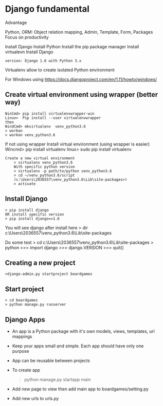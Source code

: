 # Django fundamental

Advantage

Python, ORM: Object relation mapping, Admin, Template, Form, Packages
Focus on productivity

Install Django
	Install Python
	Install the pip package manager
	Install virtualevn
	Install Django

	version: Django 1.6 with Python 3.x

Virtualenv allow to create isolated Python environment

For Windows using https://docs.djangoproject.com/en/1.11/howto/windows/

## Create virtual environment using wrapper (better way)

	WinCmd> pip install virtualenvwrapper-win
	Linux> 	Pip install --user virtualenvwrapper
	then
	WindCmd> mkvirtualenv  venv_python3.6
	> workon
	> workon venv_python3.6

If not using wrapper
	Install virtual environment (using wrapper is easier)
		Wincmd> pip install virtualenv
		linux> sudo pip install virtualenv

	Create a new virtual environment 
		> virtualenv venv_python3.6
		With specific python version
		> virtualenv -p path/to/python venv_python3.6
		> cd ~/venv_python3.6/script
		(c:\Users\2036557\venv_python3.6\Lib\site-packages>)
		> activate

## Install Django

	> pip install django
	OR install specific version
	> pip install django==1.6

You will see django after install here
	> dir c:\Users\2036557\venv_python3.6\Lib\site-packages

Do some test
	> cd c:\Users\2036557\venv_python3.6\Lib\site-packages
	> python
	>>> import django
	>>> django.VERSION
	>>> quit()

## Creating a new project

	>django-admin.py startproject boardgames

## Start project
	> cd boardgames
	> python manage.py runserver

## Django Apps
- An app is a Python package
with it's own models, views, templates, url mappings
- Keep your apps small and simple. Each app should have only one purpose
- App can be reusable between projects
- To create app

	> python manage.py startapp main
- Add new page to view then add main app to boardgames/setting.py
- Add new urls to urls.py
